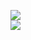 [![](https://img.shields.io/badge/Made%20With-Github%20Spray-lightgrey.svg?style=for-the-badge&logo=github)](https://github.com/Annihil/github-spray#6075)  
[![](https://i.imgur.com/2DrTn0Z.gif)](https://github.com/Annihil/github-spray)